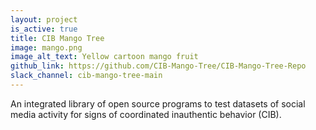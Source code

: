 ```yaml
---
layout: project
is_active: true
title: CIB Mango Tree
image: mango.png
image_alt_text: Yellow cartoon mango fruit
github_link: https://github.com/CIB-Mango-Tree/CIB-Mango-Tree-Repo
slack_channel: cib-mango-tree-main
---
```


An integrated library of open source programs to test datasets of social media activity for signs of coordinated inauthentic behavior (CIB).
